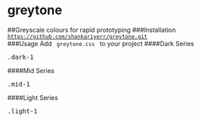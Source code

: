# greytone
##Greyscale colours for rapid prototyping
###Installation
<code> https://github.com/shankariyerr/greytone.git </code>
###Usage
Add <code> greytone.css </code> to your project
####Dark Series
<pre>.dark-1</pre>
####Mid Series
<pre>.mid-1</pre>
####Light Series
<pre>.light-1</pre>
